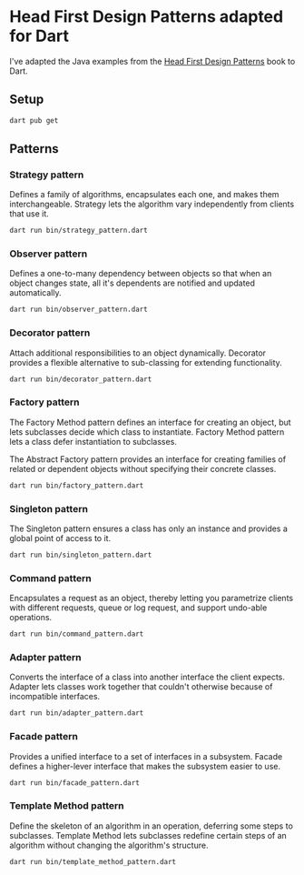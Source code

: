 # Head First Design Patterns adapted for Dart
I've adapted the Java examples from the [Head First Design Patterns](https://www.oreilly.com/library/view/head-first-design/9781492077992/) book to Dart.

## Setup
```bash
dart pub get
```

## Patterns

### Strategy pattern
Defines a family of algorithms, encapsulates each one, and makes them interchangeable. Strategy lets the algorithm vary independently from clients that use it.

```bash
dart run bin/strategy_pattern.dart
```

### Observer pattern
Defines a one-to-many dependency between objects so that when an object changes state, all it's dependents are notified and updated automatically.

```bash
dart run bin/observer_pattern.dart
```

### Decorator pattern
Attach additional responsibilities to an object dynamically. Decorator provides a flexible alternative to sub-classing for extending functionality.

```bash
dart run bin/decorator_pattern.dart
```

### Factory pattern
The Factory Method pattern defines an interface for creating an object, but lets subclasses decide which class to instantiate. Factory Method pattern lets a class defer instantiation to subclasses.

The Abstract Factory pattern provides an interface for creating families of related or dependent objects without specifying their concrete classes.

```bash
dart run bin/factory_pattern.dart
```

### Singleton pattern
The Singleton pattern ensures a class has only an instance and provides a global point of access to it.

```bash
dart run bin/singleton_pattern.dart
```

### Command pattern
Encapsulates a request as an object, thereby letting you parametrize clients with different requests, queue or log request, and support undo-able operations.

```bash
dart run bin/command_pattern.dart
```

### Adapter pattern
Converts the interface of a class into another interface the client expects. Adapter lets classes work together that couldn't otherwise because of incompatible interfaces.
```bash
dart run bin/adapter_pattern.dart
```

### Facade pattern
Provides a unified interface to a set of interfaces in a subsystem. Facade defines a higher-lever interface that makes the subsystem easier to use.
```bash
dart run bin/facade_pattern.dart
```

### Template Method pattern
Define the skeleton of an algorithm in an operation, deferring some steps to subclasses. Template Method lets subclasses redefine certain steps of an algorithm without changing the algorithm's structure.
```bash
dart run bin/template_method_pattern.dart
```

